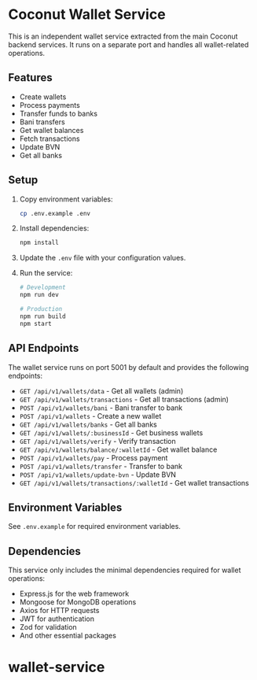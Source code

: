# Coconut Wallet Service

This is an independent wallet service extracted from the main Coconut backend services. It runs on a separate port and handles all wallet-related operations.

## Features

- Create wallets
- Process payments
- Transfer funds to banks
- Bani transfers
- Get wallet balances
- Fetch transactions
- Update BVN
- Get all banks

## Setup

1. Copy environment variables:
   ```bash
   cp .env.example .env
   ```

2. Install dependencies:
   ```bash
   npm install
   ```

3. Update the `.env` file with your configuration values.

4. Run the service:
   ```bash
   # Development
   npm run dev

   # Production
   npm run build
   npm start
   ```

## API Endpoints

The wallet service runs on port 5001 by default and provides the following endpoints:

- `GET /api/v1/wallets/data` - Get all wallets (admin)
- `GET /api/v1/wallets/transactions` - Get all transactions (admin)
- `POST /api/v1/wallets/bani` - Bani transfer to bank
- `POST /api/v1/wallets` - Create a new wallet
- `GET /api/v1/wallets/banks` - Get all banks
- `GET /api/v1/wallets/:businessId` - Get business wallets
- `GET /api/v1/wallets/verify` - Verify transaction
- `GET /api/v1/wallets/balance/:walletId` - Get wallet balance
- `POST /api/v1/wallets/pay` - Process payment
- `POST /api/v1/wallets/transfer` - Transfer to bank
- `POST /api/v1/wallets/update-bvn` - Update BVN
- `GET /api/v1/wallets/transactions/:walletId` - Get wallet transactions

## Environment Variables

See `.env.example` for required environment variables.

## Dependencies

This service only includes the minimal dependencies required for wallet operations:
- Express.js for the web framework
- Mongoose for MongoDB operations
- Axios for HTTP requests
- JWT for authentication
- Zod for validation
- And other essential packages
# wallet-service
